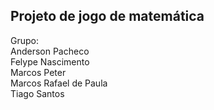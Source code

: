 ## Projeto de jogo de matemática  
  
Grupo:   
Anderson Pacheco  
Felype Nascimento  
Marcos Peter  
Marcos Rafael de Paula  
Tiago Santos


